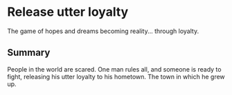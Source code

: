# Release utter loyalty

The game of hopes and dreams becoming reality... through loyalty.

## Summary

People in the world are scared. One man rules all, and someone is ready to fight, releasing his utter loyalty to his hometown. The town in which he grew up.
